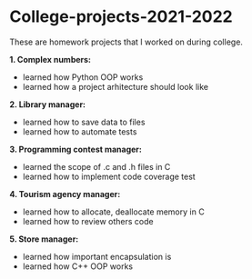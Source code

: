 # College-projects-2021-2022

These are homework projects that I worked on during college.

**1. Complex numbers:**
- learned how Python OOP works
- learned how a project arhitecture should look like


**2. Library manager:**
- learned how to save data to files
- learned how to automate tests


**3. Programming contest manager:**
- learned the scope of .c and .h files in C
- learned how to implement code coverage test


**4. Tourism agency manager:**
- learned how to allocate, deallocate memory in C
- learned how to review others code


**5. Store manager:**
- learned how important encapsulation is 
- learned how C++ OOP works
